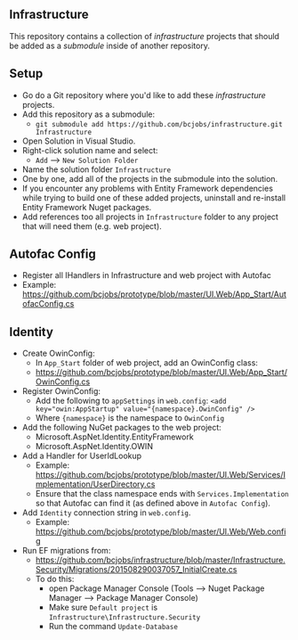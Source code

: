 ## Infrastructure
This repository contains a collection of _infrastructure_ projects that should be added as a _submodule_ inside of another repository.
## Setup
* Go do a Git repository where you'd like to add these _infrastructure_ projects.
* Add this repository as a submodule:
  * `git submodule add https://github.com/bcjobs/infrastructure.git Infrastructure`
* Open Solution in Visual Studio.
* Right-click solution name and select:
  * `Add` --> `New Solution Folder`
* Name the solution folder `Infrastructure`
* One by one, add all of the projects in the submodule into the solution.
* If you encounter any problems with Entity Framework dependencies while trying to build one of these added projects, uninstall and re-install Entity Framework Nuget packages.
* Add references too all projects in `Infrastructure` folder to any project that will need them (e.g. web project).
 
## Autofac Config
* Register all IHandlers in Infrastructure and web project with Autofac
* Example: https://github.com/bcjobs/prototype/blob/master/UI.Web/App_Start/AutofacConfig.cs
 
## Identity
* Create OwinConfig:
  * In `App_Start` folder of web project, add an OwinConfig class:
  * https://github.com/bcjobs/prototype/blob/master/UI.Web/App_Start/OwinConfig.cs
* Register OwinConfig:
  * Add the following to `appSettings` in `web.config`: `<add key="owin:AppStartup" value="{namespace}.OwinConfig" />`
  * Where `{namespace}` is the namespace to `OwinConfig`
* Add the following NuGet packages to the web project:
  * Microsoft.AspNet.Identity.EntityFramework
  * Microsoft.AspNet.Identity.OWIN
* Add a Handler for UserIdLookup
  * Example: https://github.com/bcjobs/prototype/blob/master/UI.Web/Services/Implementation/UserDirectory.cs
  * Ensure that the class namespace ends with `Services.Implementation` so that Autofac can find it (as defined above in `Autofac Config`).
* Add `Identity` connection string in `web.config`.
  * Example: https://github.com/bcjobs/prototype/blob/master/UI.Web/Web.config
* Run EF migrations from:
  * https://github.com/bcjobs/infrastructure/blob/master/Infrastructure.Security/Migrations/201508290037057_InitialCreate.cs 
  * To do this:
    * open Package Manager Console (Tools --> Nuget Package Manager --> Package Manager Console)
    * Make sure `Default project` is `Infrastructure\Infrastructure.Security`
    * Run the command `Update-Database`

